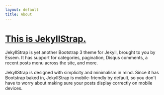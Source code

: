 ```yaml
---
layout: default
title: About
---
```


# [This is JekyllStrap.](https://github.com/TheEssemCraft/jekyllstrap-theme)
JekyllStrap is yet another Bootstrap 3 theme for Jekyll, brought to you by Essem. It has support for categories, pagination, Disqus comments, a recent posts menu across the site, and more.

JekyllStrap is designed with simplicity and minimalism in mind. Since it has Bootstrap baked in, JekyllStrap is mobile-friendly by default, so you don't have to worry about making sure your posts display correctly on mobile devices.
